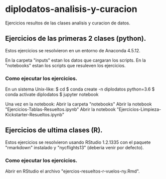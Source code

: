 # diplodatos-analisis-y-curacion
Ejercicios resultos de las clases analisis y curacion de datos.

## Ejercicios de las primeras 2 clases (python).
Estos ejercicios se resolvieron en un entorno de Anaconda 4.5.12.

En la carpeta "inputs" estan los datos que cargaran los scripts.
En la "notebooks" estan los scripts que resuleven los ejercicios.

### Como ejecutar los ejercicios.
En un sistema Unix-like:
$ cd <directorio de descarga del repositorio>
$ conda create -n diplodatos python=3.6
$ conda activate diplodatos
$ jupyter notebook

Una vez en la notebook:
Abrir la carpeta "notebooks"
Abrir la notebook "Ejercicios-Tablas-Resueltos.ipynb"
Abrir la notebook "Ejercicios-Limpieza-Kickstarter-Resueltos.ipynb"

## Ejercicios de ultima clases (R).
Estos ejercicios se resolvieron usando RStudio 1.2.1335 con el paquete "rmarkdown" instalado 
y "nycflights13" (deberia venir por defecto).

### Como ejecutar los ejercicios.
Abrir en RStudio el archivo "ejercios-resueltos-r-vuelos-ny.Rmd".
